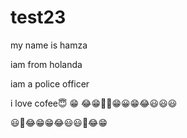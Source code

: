 ﻿# test23

my name is hamza


iam from holanda

iam a police officer

i love cofee😇
😁
😂😁🤣🤣😁😀😁😂😃😃😃

😃🤣😂😁😁😂😃😃🤣😂😁

